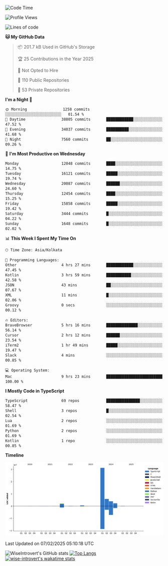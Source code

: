 <!--START_SECTION:waka-->
![Code Time](http://img.shields.io/badge/Code%20Time-2%2C196%20hrs%2017%20mins-blue)

![Profile Views](http://img.shields.io/badge/Profile%20Views-0-blue)

![Lines of code](https://img.shields.io/badge/From%20Hello%20World%20I%27ve%20Written-46.4%20million%20lines%20of%20code-blue)

**🐱 My GitHub Data** 

> 📦 201.7 kB Used in GitHub's Storage 
 > 
> 🏆 25 Contributions in the Year 2025
 > 
> 🚫 Not Opted to Hire
 > 
> 📜 110 Public Repositories 
 > 
> 🔑 53 Private Repositories 
 > 
**I'm a Night 🦉** 

```text
🌞 Morning                1258 commits        ░░░░░░░░░░░░░░░░░░░░░░░░░   01.54 % 
🌆 Daytime                38805 commits       ████████████░░░░░░░░░░░░░   47.52 % 
🌃 Evening                34037 commits       ██████████░░░░░░░░░░░░░░░   41.68 % 
🌙 Night                  7560 commits        ██░░░░░░░░░░░░░░░░░░░░░░░   09.26 % 
```
📅 **I'm Most Productive on Wednesday** 

```text
Monday                   12048 commits       ████░░░░░░░░░░░░░░░░░░░░░   14.75 % 
Tuesday                  16121 commits       █████░░░░░░░░░░░░░░░░░░░░   19.74 % 
Wednesday                20087 commits       ██████░░░░░░░░░░░░░░░░░░░   24.60 % 
Thursday                 12454 commits       ████░░░░░░░░░░░░░░░░░░░░░   15.25 % 
Friday                   15858 commits       █████░░░░░░░░░░░░░░░░░░░░   19.42 % 
Saturday                 3444 commits        █░░░░░░░░░░░░░░░░░░░░░░░░   04.22 % 
Sunday                   1648 commits        █░░░░░░░░░░░░░░░░░░░░░░░░   02.02 % 
```


📊 **This Week I Spent My Time On** 

```text
🕑︎ Time Zone: Asia/Kolkata

💬 Programming Languages: 
Other                    4 hrs 27 mins       ████████████░░░░░░░░░░░░░   47.45 % 
Kotlin                   3 hrs 59 mins       ███████████░░░░░░░░░░░░░░   42.58 % 
JSON                     43 mins             ██░░░░░░░░░░░░░░░░░░░░░░░   07.67 % 
XML                      11 mins             █░░░░░░░░░░░░░░░░░░░░░░░░   02.06 % 
Groovy                   0 secs              ░░░░░░░░░░░░░░░░░░░░░░░░░   00.12 % 

🔥 Editors: 
BraveBrowser             5 hrs 16 mins       ██████████████░░░░░░░░░░░   56.14 % 
Cursor                   2 hrs 12 mins       ██████░░░░░░░░░░░░░░░░░░░   23.54 % 
iTerm2                   1 hr 49 mins        █████░░░░░░░░░░░░░░░░░░░░   19.47 % 
Slack                    4 mins              ░░░░░░░░░░░░░░░░░░░░░░░░░   00.85 % 

💻 Operating System: 
Mac                      9 hrs 23 mins       █████████████████████████   100.00 % 
```

**I Mostly Code in TypeScript** 

```text
TypeScript               69 repos            ███████████████░░░░░░░░░░   58.47 % 
Shell                    3 repos             █░░░░░░░░░░░░░░░░░░░░░░░░   02.54 % 
Lua                      2 repos             ░░░░░░░░░░░░░░░░░░░░░░░░░   01.69 % 
Python                   2 repos             ░░░░░░░░░░░░░░░░░░░░░░░░░   01.69 % 
Kotlin                   1 repo              ░░░░░░░░░░░░░░░░░░░░░░░░░   00.85 % 
```



**Timeline**

![Lines of Code chart](https://raw.githubusercontent.com/wise-introvert/wise-introvert/master/assets/bar_graph.png)


 Last Updated on 07/02/2025 05:10:18 UTC
<!--END_SECTION:waka-->

![WiseIntrovert's GitHub stats](https://github-readme-stats.vercel.app/api?username=wise-introvert&count_private=true&show_icons=true)
[![Top Langs](https://github-readme-stats.vercel.app/api/top-langs/?username=wise-introvert&langs_count=10)](https://github.com/anuraghazra/github-readme-stats)
[![wise-introvert's wakatime stats](https://github-readme-stats.vercel.app/api/wakatime?username=wiseintrovert)](https://github.com/anuraghazra/github-readme-stats)
